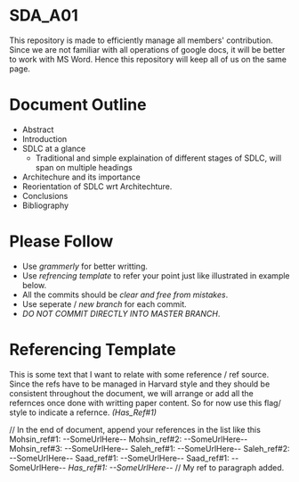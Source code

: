# SDA_A01
This repository is made to efficiently manage all members' contribution. 
Since we are not familiar with all operations of google docs, it will be better to work with MS Word. 
Hence this repository will keep all of us on the same page.

# Document Outline
- Abstract
- Introduction
- SDLC at a glance
  - Traditional and simple explaination of different stages of SDLC, will span on multiple headings
- Architechure and its importance
- Reorientation of SDLC wrt Architechture.
- Conclusions
- Bibliography

# Please Follow
- Use *grammerly* for better writting.
- Use *refrencing template* to refer your point just like illustrated in example below.
- All the commits should be *clear and free from mistakes*.
- Use seperate / *new branch* for each commit.
- *DO NOT COMMIT DIRECTLY INTO MASTER BRANCH*.

# Referencing Template
This is some text that I want to relate with some reference / ref source. Since the refs have to be managed in Harvard style and they should be consistent throughout the document, we will arrange or add all the refernces once done with writting paper content. So for now use this flag/ style to indicate a refernce. *(Has_Ref#1)*

// In the end of document, append your references in the list like this  
Mohsin_ref#1: --SomeUrlHere--
Mohsin_ref#2: --SomeUrlHere--
Mohsin_ref#3: --SomeUrlHere--
Saleh_ref#1: --SomeUrlHere--
Saleh_ref#2: --SomeUrlHere--
Saad_ref#1: --SomeUrlHere--
Saad_ref#1: --SomeUrlHere--
*Has_ref#1: --SomeUrlHere--* // My ref to paragraph added.
